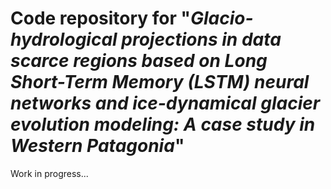# Code repository for "*Glacio-hydrological projections in data scarce regions based on Long Short-Term Memory (LSTM) neural networks and ice-dynamical glacier evolution modeling: A case study in Western Patagonia*"

Work in progress...

